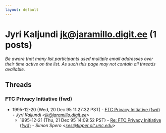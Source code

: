 ```yaml
---
layout: default
---
```


# Jyri Kaljundi <jk@jaramillo.digit.ee> (1 posts)

_Be aware that many list participants used multiple email addresses over their time active on the list. As such this page may not contain all threads available._

## Threads

### FTC Privacy Initiative (fwd)
+ 1995-12-20 (Wed, 20 Dec 95 11:27:32 PST) - [FTC Privacy Initiative (fwd)](/archive/1995/12/a1cf791d2dc2ed78a635bafafc00842ba6a4fbc18dcd8c573dac67d6d38e496e) - _Jyri Kaljundi \<jk@jaramillo.digit.ee\>_
  + 1995-12-21 (Thu, 21 Dec 95 14:09:52 PST) - [Re: FTC Privacy Initiative (fwd)](/archive/1995/12/3dd4f3e28d9be705aa404e21b6c2a6458378b590970ea0ac930bfbd5d2255fdb) - _Simon Spero \<ses@tipper.oit.unc.edu\>_

